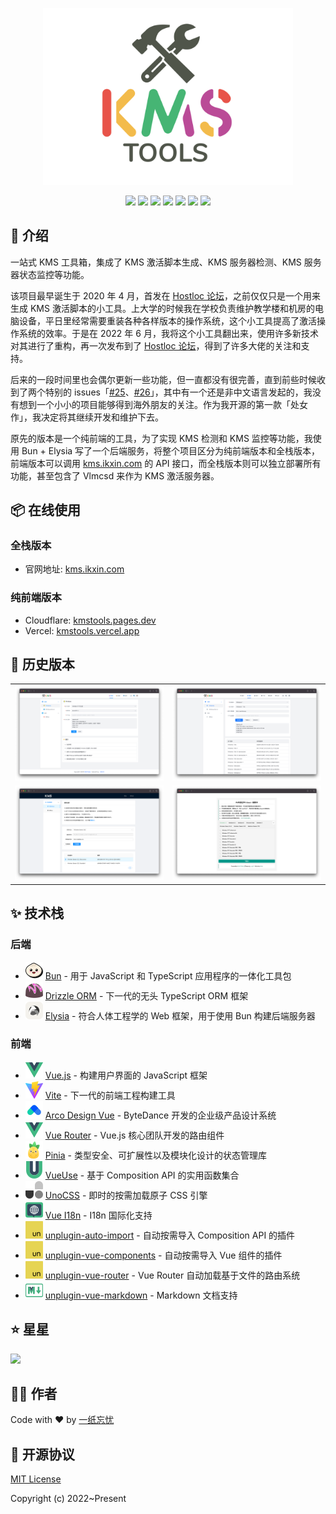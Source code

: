 <p align="center"><img width="400" src="./src/assets/images/readme-logo.svg" /></p>

<p align="center">
<a href="https://github.com/ikxin/kms-tools/releases"><img src="https://badgen.net/github/release/ikxin/kms-tools" /></a>
<a href="https://github.com/ikxin/kms-tools/stargazers"><img src="https://badgen.net/github/stars/ikxin/kms-tools" /></a>
<a href="https://github.com/ikxin/kms-tools/network/members"><img src="https://badgen.net/github/forks/ikxin/kms-tools" /></a>
<a href="https://github.com/ikxin/kms-tools/commits"><img src="https://badgen.net/github/commits/ikxin/kms-tools" /></a>
<a href="https://github.com/ikxin/kms-tools/issues"><img src="https://badgen.net/github/issues/ikxin/kms-tools" /></a>
<a href="https://github.com/ikxin/kms-tools/watchers"><img src="https://badgen.net/github/watchers/ikxin/kms-tools" /></a>
<a href="https://github.com/ikxin/kms-tools/blob/master/LICENSE"><img src="https://badgen.net/github/license/ikxin/kms-tools" /></a>
</p>

## 📖 介绍

一站式 KMS 工具箱，集成了 KMS 激活脚本生成、KMS 服务器检测、KMS 服务器状态监控等功能。

该项目最早诞生于 2020 年 4 月，首发在 [Hostloc 论坛](https://hostloc.com/thread-669158-1-1.html)，之前仅仅只是一个用来生成 KMS 激活脚本的小工具。上大学的时候我在学校负责维护教学楼和机房的电脑设备，平日里经常需要重装各种各样版本的操作系统，这个小工具提高了激活操作系统的效率。于是在 2022 年 6 月，我将这个小工具翻出来，使用许多新技术对其进行了重构，再一次发布到了 [Hostloc 论坛](https://hostloc.com/thread-1026408-1-1.html)，得到了许多大佬的关注和支持。

后来的一段时间里也会偶尔更新一些功能，但一直都没有很完善，直到前些时候收到了两个特别的 issues「[#25](https://github.com/ikxin/kms-tools/issues/25)、[#26](https://github.com/ikxin/kms-tools/issues/26)」，其中有一个还是非中文语言发起的，我没有想到一个小小的项目能够得到海外朋友的关注。作为我开源的第一款「处女作」，我决定将其继续开发和维护下去。

原先的版本是一个纯前端的工具，为了实现 KMS 检测和 KMS 监控等功能，我使用 Bun + Elysia 写了一个后端服务，将整个项目区分为纯前端版本和全栈版本，前端版本可以调用 [kms.ikxin.com](https://kms.ikxin.com) 的 API 接口，而全栈版本则可以独立部署所有功能，甚至包含了 Vlmcsd 来作为 KMS 激活服务器。

## 📦 在线使用

### 全栈版本

- 官网地址: [kms.ikxin.com](https://kms.ikxin.com)

### 纯前端版本

- Cloudflare: [kmstools.pages.dev](https://kmstools.pages.dev)
- Vercel: [kmstools.vercel.app](https://kmstools.vercel.app)

## 👀 历史版本

|                                     |                                     |
| ----------------------------------- | ----------------------------------- |
| ![](./src/assets/images/v2.0.0.png) | ![](./src/assets/images/v1.2.0.png) |
| ![](./src/assets/images/v1.0.0.png) | ![](./src/assets/images/v0.1.5.png) |

## ✨ 技术栈

### 后端

- <img src="./src/assets/icons/logos/bun.svg" /> [Bun](https://github.com/oven-sh/bun) - 用于 JavaScript 和 TypeScript 应用程序的一体化工具包
- <img src="./src/assets/icons/logos/drizzle.svg" /> [Drizzle ORM](https://github.com/drizzle-team/drizzle-orm) - 下一代的无头 TypeScript ORM 框架
- <img src="./src/assets/icons/logos/elysia.svg" /> [Elysia](https://github.com/elysiajs/elysia) - 符合人体工程学的 Web 框架，用于使用 Bun 构建后端服务器

### 前端

- <img src="./src/assets/icons/logos/vue.svg" /> [Vue.js](https://github.com/vuejs/core) - 构建用户界面的 JavaScript 框架
- <img src="./src/assets/icons/logos/vite.svg" /> [Vite](https://github.com/vitejs/vite) - 下一代的前端工程构建工具
- <img src="./src/assets/icons/logos/arco.svg" /> [Arco Design Vue](https://github.com/arco-design/arco-design-vue) - ByteDance 开发的企业级产品设计系统
- <img src="./src/assets/icons/logos/vue-router.svg" /> [Vue Router](https://github.com/vuejs/vue-router) - Vue.js 核心团队开发的路由组件
- <img src="./src/assets/icons/logos/pinia.svg" /> [Pinia](https://github.com/vuejs/pinia) - 类型安全、可扩展性以及模块化设计的状态管理库
- <img src="./src/assets/icons/logos/vueuse.svg" /> [VueUse](https://github.com/vueuse/vueuse) - 基于 Composition API 的实用函数集合
- <img src="./src/assets/icons/logos/unocss.svg" /> [UnoCSS](https://github.com/unocss/unocss) - 即时的按需加载原子 CSS 引擎
- <img src="./src/assets/icons/logos/vue-i18n.svg" /> [Vue I18n](https://github.com/intlify/vue-i18n-next) - I18n 国际化支持
- <img src="./src/assets/icons/logos/unjs.svg" /> [unplugin-auto-import](https://github.com/antfu/unplugin-auto-import) - 自动按需导入 Composition API 的插件
- <img src="./src/assets/icons/logos/unjs.svg" /> [unplugin-vue-components](https://github.com/antfu/unplugin-vue-components) - 自动按需导入 Vue 组件的插件
- <img src="./src/assets/icons/logos/unjs.svg" /> [unplugin-vue-router](https://github.com/posva/unplugin-vue-router) - Vue Router 自动加载基于文件的路由系统
- <img src="./src/assets/icons/logos/markdown.svg" /> [unplugin-vue-markdown](https://github.com/unplugin/unplugin-vue-markdown) - Markdown 文档支持

## ⭐ 星星

<img src="https://starchart.cc/ikxin/kms-tools.svg" />

## 🧑‍💻 作者

Code with ❤️ by [一纸忘忧](https://www.ikxin.com '一纸忘忧')

## 📜 开源协议

[MIT License](./LICENSE 'MIT License')

Copyright (c) 2022~Present
